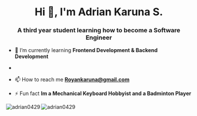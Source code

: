 <h1 align="center">Hi 👋, I'm Adrian Karuna S.</h1>
<h3 align="center">A third year student learning how to become a Software Engineer</h3>

- 🌱 I’m currently learning **Frontend Development & Backend Development**
- 
- 📫 How to reach me **Royankaruna@gmail.com**

- ⚡ Fun fact **Im a Mechanical Keyboard Hobbyist and a Badminton Player**



<p><img align="left" src="https://github-readme-stats.vercel.app/api/top-langs?username=adrian0429&show_icons=true&locale=en&layout=compact" alt="adrian0429" /></p>


<p><img align="center" src="https://github-readme-streak-stats.herokuapp.com/?user=adrian0429&" alt="adrian0429" /></p>
